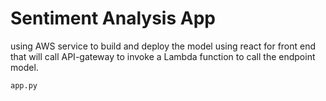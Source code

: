 # Sentiment Analysis App

using AWS service to build and deploy the model using react for front end
that will call API-gateway to invoke a Lambda function to call the endpoint model.

`app.py`
